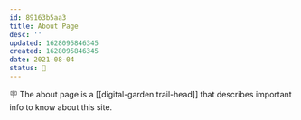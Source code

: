 ```yaml
---
id: 89163b5aa3
title: About Page
desc: ''
updated: 1628095846345
created: 1628095846345
date: 2021-08-04
status: 🌱
---
```


🪧 The about page is a [[digital-garden.trail-head]] that describes important info to know about this site.

